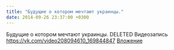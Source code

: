 ```yaml
---
title: "Будущие о котором мечтают украинцы."
date: 2014-09-26 23:37:00 +0300
---
```


Будущие о котором мечтают украинцы.
DELETED
Видеозапись
<a class="vk-attach" href="https://vk.com/video208094610_169844847">https://vk.com/video208094610_169844847</a>
<a class="vk-attach" href="https://vk.com/video208094610_169844847">Вложение</a>
